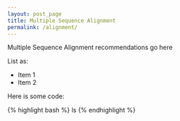 ```yaml
---
layout: post_page
title: Multiple Sequence Alignment
permalink: /alignment/
---
```


Multiple Sequence Alignment recommendations go here

List as:

+ Item 1
+ Item 2

Here is some code:

{% highlight bash %}
ls
{% endhighlight %}